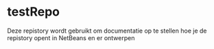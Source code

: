 # testRepo
Deze repistory wordt gebruikt om documentatie op te stellen hoe je de repistory opent in NetBeans en er ontwerpen

